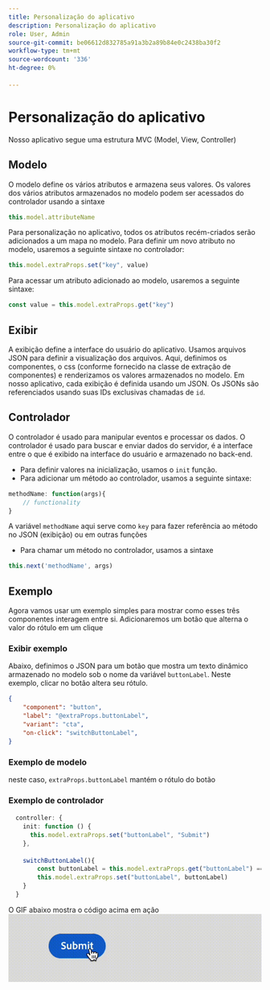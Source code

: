 ```yaml
---
title: Personalização do aplicativo
description: Personalização do aplicativo
role: User, Admin
source-git-commit: be06612d832785a91a3b2a89b84e0c2438ba30f2
workflow-type: tm+mt
source-wordcount: '336'
ht-degree: 0%

---
```


# Personalização do aplicativo

Nosso aplicativo segue uma estrutura MVC (Model, View, Controller)

## Modelo

O modelo define os vários atributos e armazena seus valores. Os valores dos vários atributos armazenados no modelo podem ser acessados do controlador usando a sintaxe

```typescript
this.model.attributeName
```

Para personalização no aplicativo, todos os atributos recém-criados serão adicionados a um mapa no modelo.
Para definir um novo atributo no modelo, usaremos a seguinte sintaxe no controlador:

```typescript
this.model.extraProps.set("key", value)
```

Para acessar um atributo adicionado ao modelo, usaremos a seguinte sintaxe:

```typescript
const value = this.model.extraProps.get("key")
```

## Exibir

A exibição define a interface do usuário do aplicativo. Usamos arquivos JSON para definir a visualização dos arquivos. Aqui, definimos os componentes, o css (conforme fornecido na classe de extração de componentes) e renderizamos os valores armazenados no modelo.
Em nosso aplicativo, cada exibição é definida usando um JSON. Os JSONs são referenciados usando suas IDs exclusivas chamadas de `id`.

## Controlador

O controlador é usado para manipular eventos e processar os dados. O controlador é usado para buscar e enviar dados do servidor, é a interface entre o que é exibido na interface do usuário e armazenado no back-end.

- Para definir valores na inicialização, usamos o `init` função.
- Para adicionar um método ao controlador, usamos a seguinte sintaxe:

```typescript
methodName: function(args){
    // functionality
}
```

A variável `methodName` aqui serve como `key` para fazer referência ao método no JSON (exibição) ou em outras funções

- Para chamar um método no controlador, usamos a sintaxe

```typescript
this.next('methodName', args)
```

## Exemplo

Agora vamos usar um exemplo simples para mostrar como esses três componentes interagem entre si.
Adicionaremos um botão que alterna o valor do rótulo em um clique

### Exibir exemplo

Abaixo, definimos o JSON para um botão que mostra um texto dinâmico armazenado no modelo sob o nome da variável `buttonLabel`.
Neste exemplo, clicar no botão altera seu rótulo.

```JSON
{
    "component": "button",
    "label": "@extraProps.buttonLabel",
    "variant": "cta",
    "on-click": "switchButtonLabel",
}
```

### Exemplo de modelo

neste caso, `extraProps.buttonLabel` mantém o rótulo do botão

### Exemplo de controlador

```typescript
  controller: {
    init: function () {
      this.model.extraProps.set("buttonLabel", "Submit")
    },

    switchButtonLabel(){
        const buttonLabel = this.model.extraProps.get("buttonLabel") === "Submit"? "Cancel" : "Submit"
        this.model.extraProps.set("buttonLabel", buttonLabel)
    }
  }
```

O GIF abaixo mostra o código acima em ação
![basic_customization](imgs/basic_customisation.gif "Botão Personalização básica")
